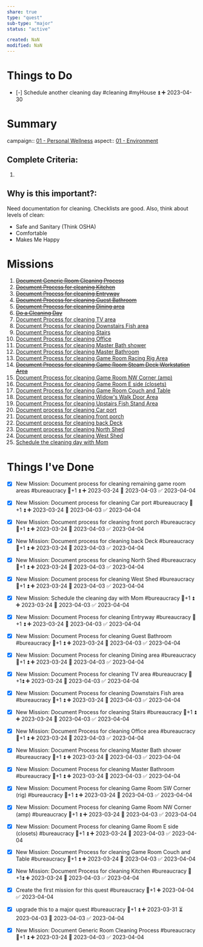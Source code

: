 ```yaml
---
share: true
type: "quest"
sub-type: "major"
status: "active"

created: NaN 
modified: NaN
---
```

  
  
# Things to Do
- [-] Schedule another cleaning day #cleaning #myHouse ⏫ ➕ 2023-04-30 

# Summary

campaign:: [01 - Personal Wellness](./01%20-%20Personal%20Wellness.md)
aspect:: [01 - Environment](./01%20-%20Environment.md)

## Complete Criteria:
1. 

## Why is this important?:
Need documentation for cleaning.  Checklists are good.
Also, think about levels of clean:
- Safe and Sanitary (Think OSHA)
- Comfortable
- Makes Me Happy
# Missions
1. ~~[Document Generic Room Cleaning Process](./Document%20Generic%20Room%20Cleaning%20Process.md)~~
2. ~~[Document Process for cleaning Kitchen](./Document%20Process%20for%20cleaning%20Kitchen.md)~~
3. ~~[Document Process for cleaning Entryway](./Document%20Process%20for%20cleaning%20Entryway.md)~~
4. ~~[Document Process for cleaning Guest Bathroom](./Document%20Process%20for%20cleaning%20Guest%20Bathroom.md)~~
5. ~~[Document Process for cleaning Dining area](./Document%20Process%20for%20cleaning%20Dining%20area.md)~~
6. ~~[Do a Cleaning Day](./Do%20a%20Cleaning%20Day.md)~~
7. [Document Process for cleaning TV area ](Document%20Process%20for%20cleaning%20TV%20area.md)
8. [Document Process for cleaning Downstairs Fish area](./Document%20Process%20for%20cleaning%20Downstairs%20Fish%20area.md)
9. [Document Process for cleaning Stairs](./Document%20Process%20for%20cleaning%20Stairs.md)
10. [Document Process for cleaning Office](./Document%20Process%20for%20cleaning%20Office.md)
11. [Document Process for cleaning Master Bath shower](./Document%20Process%20for%20cleaning%20Master%20Bath%20shower.md)
12. [Document Process for cleaning Master Bathroom](./Document%20Process%20for%20cleaning%20Master%20Bathroom.md)
13. [Document Process for cleaning Game Room Racing Rig Area](./Document%20Process%20for%20cleaning%20Game%20Room%20Racing%20Rig%20Area.md)
14. ~~[Document Process for cleaning Game Room Steam Deck Workstation Area](./Document%20Process%20for%20cleaning%20Game%20Room%20Steam%20Deck%20Workstation%20Area.md)~~
15. [Document Process for cleaning Game Room NW Corner (amp)](./Document%20Process%20for%20cleaning%20Game%20Room%20NW%20Corner%20(amp).md)
16. [Document Process for cleaning Game Room E side (closets)](./Document%20Process%20for%20cleaning%20Game%20Room%20E%20side%20(closets).md)
17. [Document Process for cleaning Game Room Couch and Table](./Document%20Process%20for%20cleaning%20Game%20Room%20Couch%20and%20Table.md)
18. [Document process for cleaning Widow's Walk Door Area](Document%20process%20for%20cleaning%20Widow's%20Walk%20Door%20Area.md)
19. [Document Process for cleaning Upstairs Fish Stand Area](Document%20Process%20for%20cleaning%20Upstairs%20Fish%20Stand%20Area.md)
20. [Document process for cleaning Car port](./Document%20process%20for%20cleaning%20Car%20port.md)
21. [Document process for cleaning front porch](./Document%20process%20for%20cleaning%20front%20porch.md)
22. [Document process for cleaning back Deck](./Document%20process%20for%20cleaning%20back%20Deck.md)
23. [Document process for cleaning North Shed](./Document%20process%20for%20cleaning%20North%20Shed.md)
24. [Document process for cleaning West Shed](./Document%20process%20for%20cleaning%20West%20Shed.md)
25. [Schedule the cleaning day with Mom](./Schedule%20the%20cleaning%20day%20with%20Mom.md)



# Things I've Done
- [x] New Mission: Document process for cleaning remaining game room areas #bureaucracy 🥄+1 ⏫ ➕ 2023-03-24 📅 2023-04-03 ✅ 2023-04-04
- [x] New Mission: Document process for cleaning Car port #bureaucracy 🥄+1 ⏫ ➕ 2023-03-24 📅 2023-04-03 ✅ 2023-04-04
- [x] New Mission: Document process for cleaning front porch #bureaucracy 🥄+1 ⏫ ➕ 2023-03-24 📅 2023-04-03 ✅ 2023-04-04
- [x] New Mission: Document process for cleaning back Deck #bureaucracy 🥄+1 ⏫ ➕ 2023-03-24 📅 2023-04-03 ✅ 2023-04-04
- [x] New Mission: Document process for cleaning North Shed #bureaucracy 🥄+1 ⏫ ➕ 2023-03-24 📅 2023-04-03 ✅ 2023-04-04
- [x] New Mission: Document process for cleaning West Shed #bureaucracy 🥄+1 ⏫ ➕ 2023-03-24 📅 2023-04-03 ✅ 2023-04-04
- [x] New Mission: Schedule the cleaning day with Mom #bureaucracy 🥄+1 ⏫ ➕ 2023-03-24 📅 2023-04-03 ✅ 2023-04-04
- [x] New Mission: Document Process for cleaning Entryway #bureaucracy 🥄+1 ⏫ ➕ 2023-03-24 📅 2023-04-03 ✅ 2023-04-04
- [x] New Mission: Document Process for cleaning Guest Bathroom #bureaucracy 🥄+1 ⏫ ➕ 2023-03-24 📅 2023-04-03 ✅ 2023-04-04
- [x] New Mission: Document Process for cleaning Dining area #bureaucracy 🥄+1 ⏫ ➕ 2023-03-24 📅 2023-04-03 ✅ 2023-04-04
- [x] New Mission: Document Process for cleaning TV area #bureaucracy 🥄+1⏫ ➕ 2023-03-24 📅 2023-04-03 ✅ 2023-04-04
- [x] New Mission: Document Process for cleaning Downstairs Fish area #bureaucracy 🥄+1 ⏫ ➕ 2023-03-24 📅 2023-04-03 ✅ 2023-04-04
- [x] New Mission: Document Process for cleaning Stairs #bureaucracy 🥄+1 ⏫ ➕ 2023-03-24 📅 2023-04-03 ✅ 2023-04-04
- [x] New Mission: Document Process for cleaning Office area #bureaucracy 🥄+1 ⏫ ➕ 2023-03-24 📅 2023-04-03 ✅ 2023-04-04
- [x] New Mission: Document Process for cleaning Master Bath shower #bureaucracy 🥄+1 ⏫ ➕ 2023-03-24 📅 2023-04-03 ✅ 2023-04-04
- [x] New Mission: Document Process for cleaning Master Bathroom #bureaucracy 🥄+1 ⏫ ➕ 2023-03-24 📅 2023-04-03 ✅ 2023-04-04
- [x] New Mission: Document Process for cleaning Game Room SW Corner (rig) #bureaucracy 🥄+1 ⏫ ➕ 2023-03-24 📅 2023-04-03 ✅ 2023-04-04
- [x] New Mission: Document Process for cleaning Game Room NW Corner (amp) #bureaucracy 🥄+1 ⏫ ➕ 2023-03-24 📅 2023-04-03 ✅ 2023-04-04
- [x] New Mission: Document Process for cleaning Game Room E side (closets) #bureaucracy 🥄+1 ⏫ ➕ 2023-03-24 📅 2023-04-03 ✅ 2023-04-04
- [x] New Mission: Document Process for cleaning Game Room Couch and Table #bureaucracy 🥄+1 ⏫ ➕ 2023-03-24 📅 2023-04-03 ✅ 2023-04-04
- [x] New Mission: Document Process for cleaning Kitchen #bureaucracy 🥄+1⏫ ➕ 2023-03-24 📅 2023-04-03 ✅ 2023-04-04
- [x] Create the first mission for this quest #bureaucracy 🥄+1 ➕ 2023-04-04 ✅ 2023-04-04
- [x] upgrade this to a major quest #bureaucracy 🥄+1 ⏫ ➕ 2023-03-31 ⏳ 2023-04-03 📅 2023-04-03 ✅ 2023-04-04
- [x] New Mission: Document Generic Room Cleaning Process #bureaucracy 🥄+1 ⏫ ➕ 2023-03-24 📅 2023-04-03 ✅ 2023-04-04

